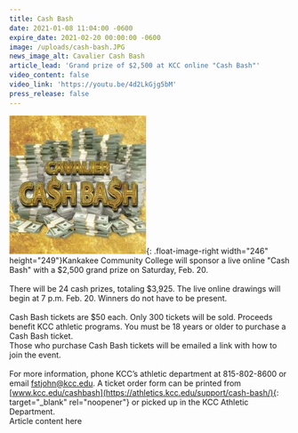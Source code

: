 ```yaml
---
title: Cash Bash
date: 2021-01-08 11:04:00 -0600
expire_date: 2021-02-20 00:00:00 -0600
image: /uploads/cash-bash.JPG
news_image_alt: Cavalier Cash Bash
article_lead: 'Grand prize of $2,500 at KCC online "Cash Bash"'
video_content: false
video_link: 'https://youtu.be/4d2LkGjg5bM'
press_release: false
---
```


![](/uploads/cash-bash---copy.JPG){: .float-image-right width="246" height="249"}Kankakee Community College will sponsor a live online "Cash Bash" with a $2,500 grand prize on Saturday, Feb. 20.<br><br>There will be 24 cash prizes, totaling $3,925. The live online drawings will begin at 7 p.m. Feb. 20. Winners do not have to be present.&nbsp;<br><br>Cash Bash tickets are $50 each. Only 300 tickets will be sold. Proceeds benefit KCC athletic programs. You must be 18 years or older to purchase a Cash Bash ticket.<br>Those who purchase Cash Bash tickets will be emailed a link with how to join the event.&nbsp;<br><br>For more information, phone KCC’s athletic department at 815-802-8600 or email [fstjohn@kcc.edu](mailto:fstjohn@kcc.edu). A ticket order form can be printed from [www.kcc.edu/cashbash](https://athletics.kcc.edu/support/cash-bash/){: target="_blank" rel="noopener"} or picked up in the KCC Athletic Department.<br>Article content here
